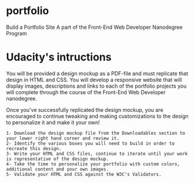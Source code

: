 # portfolio
Build a Portfolio Site A part of the Front-End Web Developer Nanodegree Program


# Udacity's intructions

You will be provided a design mockup as a PDF-file and must replicate that design in HTML and CSS. You will develop a responsive website that will display images, descriptions and links to each of the portfolio projects you will complete through the course of the Front-End Web Developer nanodegree.

Once you've successfully replicated the design mockup, you are encouraged to continue tweaking and making customizations to the design to personalize it and make it your own!

    1- Download the design mockup file from the Downloadables section to your lower right hand corner and review it.
    2- Identify the various boxes you will need to build in order to recreate this design.
    3- Write your HTML and CSS files, continue to iterate until your work is representative of the design mockup.
    4- Take the time to personalize your portfolio with custom colors, additional content and your own images.
    5- Validate your HTML and CSS against the W3C's Validators.

